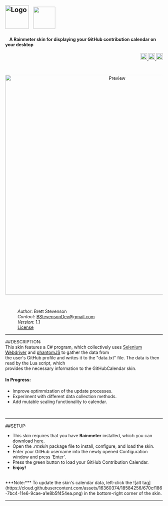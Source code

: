 <img src="https://cloud.githubusercontent.com/assets/16360374/18583398/322d04ba-7bbf-11e6-9964-c1958021561a.png" height="75" title="Logo"> &nbsp; <img src="https://cloud.githubusercontent.com/assets/16360374/18583620/88d68768-7bc0-11e6-9baa-2380731c2bd0.png" height="70">
------------------------------------------------------------------------------------------------------------------------
#### &nbsp;&nbsp;&nbsp;&nbsp;A Rainmeter skin for displaying your GitHub contribution calendar on your desktop  

<p align="right">
  <a href="https://github.com/JonSn0w/GitHubCalendar/issues">
    <img src="https://img.shields.io/github/issues-raw/badges/shields/website.svg?maxAge=2592000" height="21" title="Issues">
  </a>
  <a href="https://github.com/JonSn0w/GithubCalendar/releases">  
    <img src="https://img.shields.io/github/tag/strongloop/express.svg?maxAge=2592000" height="21" title="Tags">
  </a>
  <a href="https://gitter.im/Atomic-Design-UI/Lobby">
        <img src="https://badges.gitter.im/GithubCalendar/Lobby.svg" height="21" title="Gitter">
  </a>
</p>

<br>
  <p align="center">
  <img src="https://github.com/JonSn0w/Rainmeter_GitHubCalendar/blob/master/@Resources/preview/Preview.gif" width="700" title="Preview">
  </p>
  <br>
  
  &nbsp;&nbsp;&nbsp;&nbsp;&nbsp;&nbsp;&nbsp;&nbsp;&nbsp;&nbsp;*Author*: Brett Stevenson  
  &nbsp;&nbsp;&nbsp;&nbsp;&nbsp;&nbsp;&nbsp;&nbsp;&nbsp;&nbsp;*Contact*: BStevensonDev@gmail.com  
  &nbsp;&nbsp;&nbsp;&nbsp;&nbsp;&nbsp;&nbsp;&nbsp;&nbsp;&nbsp;*Version*: 1.1  
  &nbsp;&nbsp;&nbsp;&nbsp;&nbsp;&nbsp;&nbsp;&nbsp;&nbsp;&nbsp;[License](https://github.com/JonSn0w/GitHubCalendar/blob/master/LICENSE)
  <br>
  
*********************************************************************************************************  
  
##DESCRIPTION:  
  This skin features a C# program, which collectively uses [Selenium Webdriver](http://www.seleniumhq.org/projects/webdriver/) and [phantomJS](http://phantomjs.org) to gather the data from  
  the user's GitHub profile and writes it to the "data.txt" file. The data is then read by the Lua script, which  
  provides the necessary information to the GitHubCalendar skin.  
    
#### In Progress:  
  * Improve optimmization of the update processes.  
  * Experiment with different data collection methods.  
  * Add mutable scaling functionality to calendar.  
  
  <br/>

*********************************************************************************************************
  
##SETUP:  
  * This skin requires that you have **Rainmeter** installed, which you can download [here](https://www.rainmeter.net/).
  * Open the *.rmskin* package file to install, configure, and load the skin.
  * Enter your GitHub username into the newly opened Configuration window and press 'Enter'.
  * Press the green button to load your GitHub Contribution Calendar.
  * **Enjoy!**  
<br>
  ***Note:*** To update the skin's calendar data, left-click the ![alt tag](https://cloud.githubusercontent.com/assets/16360374/18584256/670cf186-7bc4-11e6-9cae-a1e8b5f454ea.png) in the bottom-right corner of the skin. 
<br/>

*********************************************************************************************************  
